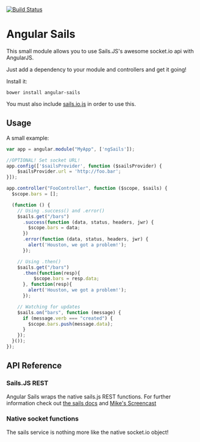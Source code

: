 [![Build Status](https://travis-ci.org/janpantel/angular-sails.svg?branch=master)](https://travis-ci.org/janpantel/angular-sails)

Angular Sails
=============

This small module allows you to use Sails.JS's awesome socket.io api with AngularJS.

Just add a dependency to your module and controllers and get it going!

Install it:

```shell
bower install angular-sails
```
You must also include [sails.io.js](https://github.com/balderdashy/sails.io.js) in order to use this.

Usage
-----
A small example:

```javascript
var app = angular.module("MyApp", ['ngSails']);

//OPTIONAL! Set socket URL!
app.config(['$sailsProvider', function ($sailsProvider) {
    $sailsProvider.url = 'http://foo.bar';
}]);

app.controller("FooController", function ($scope, $sails) {
  $scope.bars = [];

  (function () {
    // Using .success() and .error()
    $sails.get("/bars")
      .success(function (data, status, headers, jwr) {
        $scope.bars = data;
      })
      .error(function (data, status, headers, jwr) {
        alert('Houston, we got a problem!');
      });

    // Using .then()
    $sails.get("/bars")
      .then(function(resp){
          $scope.bars = resp.data;
      }, function(resp){
        alert('Houston, we got a problem!');
      });

    // Watching for updates
    $sails.on("bars", function (message) {
      if (message.verb === "created") {
        $scope.bars.push(message.data);
      }
    });
  }());
});
```

API Reference
--------------

### Sails.JS REST ###
Angular Sails wraps the native sails.js REST functions. For further information check out [the sails docs](http://sailsjs.org/#!documentation/sockets) and [Mike's Screencast](http://www.youtube.com/watch?v=GK-tFvpIR7c)

### Native socket functions ###
The sails service is nothing more like the native socket.io object!
